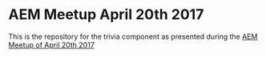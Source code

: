 AEM Meetup April 20th 2017
========

This is the repository for the trivia component as presented during the
[AEM Meetup of April 20th 2017](https://www.meetup.com/AEM-Developer-Meetup-BE/events/238245647/)

